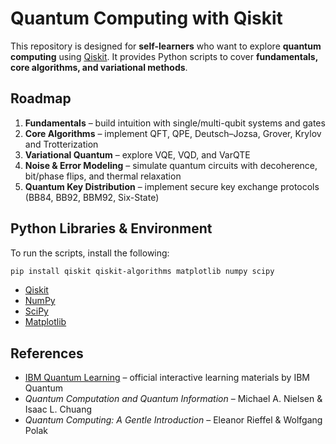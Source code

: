 # Quantum Computing with Qiskit

This repository is designed for **self-learners** who want to explore **quantum computing** using [Qiskit](https://www.ibm.com/quantum/qiskit). It provides Python scripts to cover **fundamentals, core algorithms, and variational methods**.

## Roadmap

1. **Fundamentals** – build intuition with single/multi-qubit systems and gates
2. **Core Algorithms** – implement QFT, QPE, Deutsch–Jozsa, Grover, Krylov and Trotterization
3. **Variational Quantum** – explore VQE, VQD, and VarQTE
4. **Noise & Error Modeling** – simulate quantum circuits with decoherence, bit/phase flips, and thermal relaxation
5. **Quantum Key Distribution** – implement secure key exchange protocols (BB84, BB92, BBM92, Six-State)

## Python Libraries & Environment

To run the scripts, install the following:

```bash
pip install qiskit qiskit-algorithms matplotlib numpy scipy
```

- [Qiskit](https://www.ibm.com/quantum/qiskit)
- [NumPy](https://numpy.org)
- [SciPy](https://scipy.org)
- [Matplotlib](https://matplotlib.org)

## References

- [IBM Quantum Learning](https://quantum.cloud.ibm.com/learning/en) – official interactive learning materials by IBM Quantum
- *Quantum Computation and Quantum Information* – Michael A. Nielsen & Isaac L. Chuang
- *Quantum Computing: A Gentle Introduction* – Eleanor Rieffel & Wolfgang Polak